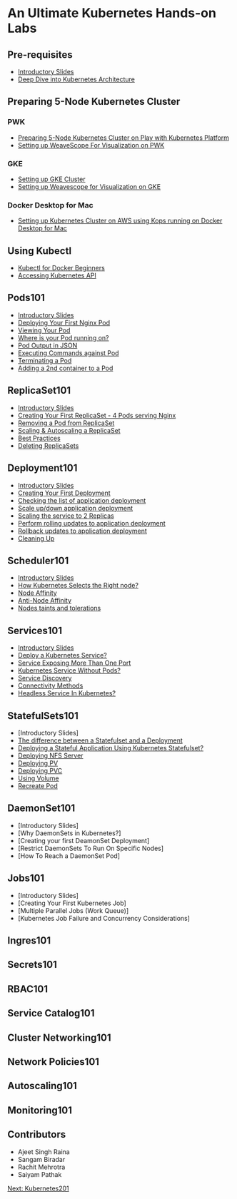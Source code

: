 # An Ultimate Kubernetes Hands-on Labs

## Pre-requisites

- [Introductory Slides](https://collabnix.github.io/kubelabs/Kubernetes_Intro_slides-1/Kubernetes_Intro_slides-1.html)
- [Deep Dive into Kubernetes Architecture](./Kubernetes_Architecture.md)

## Preparing 5-Node Kubernetes Cluster

### PWK

- [Preparing 5-Node Kubernetes Cluster on Play with Kubernetes Platform](./kube101.md)
- [Setting up WeaveScope For Visualization on PWK](./weave-pwk.md)

### GKE

- [Setting up GKE Cluster](./gke-setup.md)
- [Setting up Weavescope for Visualization on GKE](./weave.md)

### Docker Desktop for Mac

- [Setting up Kubernetes Cluster on AWS using Kops running on Docker Desktop for Mac](./dockerdesktopformac/README.md)

## Using Kubectl

- [Kubectl for Docker Beginners](./kubectl-for-docker.md)
- [Accessing Kubernetes API](./api.md)

## Pods101

- [Introductory Slides](https://collabnix.github.io/kubelabs/Pods101_slides/Pods101.html)
- [Deploying Your First Nginx Pod](./pods101/deploy-your-first-nginx-pod.md)
- [Viewing Your Pod](./pods101/deploy-your-first-nginx-pod.md#viewing-your-pods)
- [Where is your Pod running on?](./pods101/deploy-your-first-nginx-pod.md#which-node-is-this-pod-running-on)
- [Pod Output in JSON](./pods101/deploy-your-first-nginx-pod.md#output-in-json)
- [Executing Commands against Pod](./pods101/deploy-your-first-nginx-pod.md#executing-commands-against-pods)
- [Terminating a Pod](./pods101/deploy-your-first-nginx-pod.md#deleting-the-pod)
- [Adding a 2nd container to a Pod](./pods101/deploy-your-first-nginx-pod.md#ading-a-2nd-container-to-a-pod)

## ReplicaSet101

- [Introductory Slides](https://collabnix.github.io/kubelabs/SlidesReplicaSet101/ReplicaSet101.html)
- [Creating Your First ReplicaSet - 4 Pods serving Nginx](./replicaset101/README.md#how-does-replicaset-manage-pods)
- [Removing a Pod from ReplicaSet](./replicaset101/README.md#removing-a-pod-from-a-replicaset)
- [Scaling & Autoscaling a ReplicaSet](./replicaset101/README.md#scaling-and-autoscaling-replicasets)
- [Best Practices](./replicaset101/README.md#best-practices)
- [Deleting ReplicaSets](./replicaset101/README.md#deleting-replicaset)

## Deployment101

- [Introductory Slides](https://collabnix.github.io/kubelabs/Deployment101_slides/Deployment101.html)
- [Creating Your First Deployment](./Deployment101/README.md)
- [Checking the list of application deployment](./Deployment101/README.md#checking-the-list-of-application-deployment)
- [Scale up/down application deployment](./Deployment101/README.md#step-2-scale-updown-application-deployment)
- [Scaling the service to 2 Replicas](./Deployment101/README.md#scaling-the-service-to-2-replicas)
- [Perform rolling updates to application deployment](./Deployment101/README.md#step-3-perform-rolling-updates-to-application-deployment)
- [Rollback updates to application deployment](./Deployment101/README.md#step-4-rollback-updates-to-application-deployment)
- [Cleaning Up](./Deployment101/README.md#step-5-cleanup)

## Scheduler101

- [Introductory Slides](#Deployment101)
- [How Kubernetes Selects the Right node?](./Scheduler101/README.md)
- [Node Affinity](./Scheduler101/node_affinity.md)
- [Anti-Node Affinity](./Scheduler101/Anti-Node-Affinity.md)
- [Nodes taints and tolerations](./Scheduler101/Nodes_taints_and_tolerations.md)

## Services101

- [Introductory Slides](https://collabnix.github.io/kubelabs/Slides_Services101/Services101.html)
- [Deploy a Kubernetes Service?](./Services101/README.md#deploying--a-kubernetes-service)
- [Service Exposing More Than One Port](./Services101/README.md#service-exposing-more-than-one-port)
- [Kubernetes Service Without Pods?](./Services101/README.md#kubernetes-service-without-pods)
- [Service Discovery](./Services101/README.md#service-discovery)
- [Connectivity Methods](./Services101/README.md#connectivity-methods)
- [Headless Service In Kubernetes?](./Services101/README.md#headless-service-in-kubernetes)

## StatefulSets101

- [Introductory Slides]
- [The difference between a Statefulset and a Deployment](./StatefulSets101/README.md#what-is-statefulset-and-how-is-it-different-from-deployment)
- [Deploying a Stateful Application Using Kubernetes Statefulset?](./StatefulSets101/README.md#deploying-a-stateful-application-using-kubernetes-statefulset)
- [Deploying NFS Server](./StatefulSets101/README.md#deploying-nfs-server)
- [Deploying PV](./StatefulSets101/README.md#deploying-persistent-volume)
- [Deploying PVC](./StatefulSets101/README.md#deploying-persistent-volume-claim)
- [Using Volume](./StatefulSets101/README.md#using-volume)
- [Recreate Pod](./StatefulSets101/README.md#recreate-pod)

## DaemonSet101

- [Introductory Slides]
- [Why DaemonSets in Kubernetes?]
- [Creating your first DeamonSet Deployment]
- [Restrict DaemonSets To Run On Specific Nodes]
- [How To Reach a DaemonSet Pod]

## Jobs101

- [Introductory Slides]
- [Creating Your First Kubernetes Job]
- [Multiple Parallel Jobs (Work Queue)]
- [Kubernetes Job Failure and Concurrency Considerations]

## Ingres101

## Secrets101

## RBAC101

## Service Catalog101

## Cluster Networking101

## Network Policies101

## Autoscaling101

## Monitoring101

## Contributors

- Ajeet Singh Raina
- Sangam Biradar
- Rachit Mehrotra
- Saiyam Pathak

[Next: Kubernetes201](https://github.com/collabnix/kubelabs/blob/master/201/README.md)
